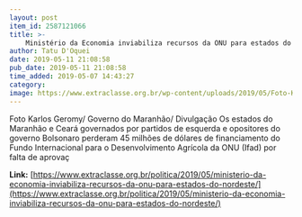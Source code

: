```yaml
---
layout: post
item_id: 2587121066
title: >-
    Ministério da Economia inviabiliza recursos da ONU para estados do Nordeste
author: Tatu D'Oquei
date: 2019-05-11 21:08:58
pub_date: 2019-05-11 21:08:58
time_added: 2019-05-07 14:43:27
category: 
image: https://www.extraclasse.org.br/wp-content/uploads/2019/05/Foto-Karlos-Geromy-DIVULGACAO.jpeg
---
```


Foto Karlos Geromy/ Governo do Maranhão/ Divulgação Os estados do Maranhão e Ceará governados por partidos de esquerda e opositores do governo Bolsonaro perderam 45 milhões de dólares de financiamento do Fundo Internacional para o Desenvolvimento Agrícola da ONU (Ifad) por falta de aprovaç

**Link:** [https://www.extraclasse.org.br/politica/2019/05/ministerio-da-economia-inviabiliza-recursos-da-onu-para-estados-do-nordeste/](https://www.extraclasse.org.br/politica/2019/05/ministerio-da-economia-inviabiliza-recursos-da-onu-para-estados-do-nordeste/)

